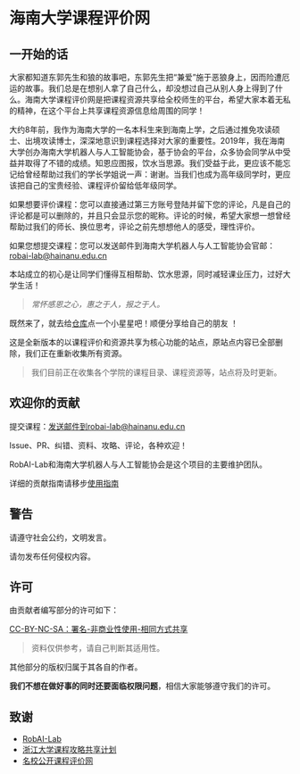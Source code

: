 # 海南大学课程评价网

## 一开始的话

大家都知道东郭先生和狼的故事吧，东郭先生把“兼爱”施于恶狼身上，因而险遭厄运的故事。我们总是在想别人拿了自己什么，却没想过自己从别人身上得到了什么。海南大学课程评价网是把课程资源共享给全校师生的平台，希望大家本着无私的精神，在这个平台上共享课程资源信息给周围的同学！

大约8年前，我作为海南大学的一名本科生来到海南上学，之后通过推免攻读硕士、出境攻读博士，深深地意识到课程选择对大家的重要性。2019年，我在海南大学创办海南大学机器人与人工智能协会，基于协会的平台，众多协会同学从中受益并取得了不错的成绩。知恩应图报，饮水当思源。我们受益于此，更应该不能忘记给曾经帮助过我们的学长学姐说一声：谢谢。当我们也成为高年级同学时，更应该把自己的宝贵经验、课程评价留给低年级同学。

如果想要评价课程：您可以直接通过第三方账号登陆并留下您的评论，凡是自己的评论都是可以删除的，并且只会显示您的昵称。评论的时候，希望大家想一想曾经帮助过我们的师长、换位思考，评论之前先想想他人的感受，理性评价。

如果您想提交课程：您可以发送邮件到海南大学机器人与人工智能协会官邮：  [robai-lab@hainanu.edu.cn](robai-lab@hainanu.edu.cn)

本站成立的初心是让同学们懂得互相帮助、饮水思源，同时减轻课业压力，过好大学生活！

> *常怀感恩之心，惠之于人，报之于人。*

既然来了，就去给[仓库](https://github.com/RobAI-Lab/hainanu-course-comments-all)点一个小星星吧！顺便分享给自己的朋友 ！

这是全新版本的以课程评价和资源共享为核心功能的站点，原站点内容已全部删除，我们正在重新收集所有资源。

> 我们目前正在收集各个学院的课程目录、课程资源等，站点将及时更新。

## 欢迎你的贡献

提交课程：发送邮件到robai-lab@hainanu.edu.cn

Issue、PR、纠错、资料、攻略、评论，各种欢迎！

RobAI-Lab和海南大学机器人与人工智能协会是这个项目的主要维护团队。

详细的贡献指南请移步[使用指南](https://robai-lab.github.io/hainanu-course-resource/0.%E8%B5%84%E6%BA%90%E5%AF%BC%E8%88%AA/%E4%BD%BF%E7%94%A8%E6%8C%87%E5%8D%97/)

## 警告

请遵守社会公约，文明发言。

请勿发布任何侵权内容。

## 许可

由贡献者编写部分的许可如下：

[CC-BY-NC-SA：署名-非商业性使用-相同方式共享](https://creativecommons.org/licenses/by-nc-sa/4.0/deed.zh)

> 资料仅供参考，请自己判断其适用性。

其他部分的版权归属于其各自的作者。

**我们不想在做好事的同时还要面临权限问题**，相信大家能够遵守我们的许可。

## 致谢
- [RobAI-Lab](https://github.com/RobAI-Lab)
- [浙江大学课程攻略共享计划](https://github.com/QSCTech/zju-icicles)
- [名校公开课程评价网](https://github.com/conanhujinming/comments-for-awesome-courses)
